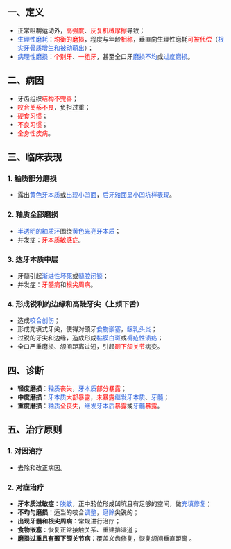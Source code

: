 ## 一、定义
* 正常咀嚼运动外，<font color="#ff0000">高强度</font>、<font color="#ff0000">反复机械摩擦</font>导致；
* <font color="#245bdb">生理性磨耗</font>：<font color="#ff0000">均衡的磨损</font>，程度与年龄<font color="#ff0000">相称</font>，垂直向生理性磨耗<font color="#ff0000">可被代偿</font>（<font color="#245bdb">根尖牙骨质增生和被动萌出</font>）；
* <font color="#245bdb">病理性磨损</font>：<font color="#ff0000">个别牙</font>、<font color="#ff0000">一组牙</font>，甚至全口牙<font color="#245bdb">磨损不均</font>或<font color="#245bdb">过度磨损</font>。

## 二、病因
* 牙齿组织<font color="#ff0000">结构不完善</font>；
* <font color="#ff0000">咬合关系不良</font>，负担过重；
* <font color="#ff0000">硬食习惯</font>；
* <font color="#ff0000">不良习惯</font>；
* <font color="#ff0000">全身性疾病</font>。

## 三、临床表现
### 1. 釉质部分磨损
* 露出<font color="#245bdb">黄色牙本质</font>或<font color="#245bdb">出现小凹面</font>，<font color="#245bdb">后牙𬌗面呈小凹坑样表现</font>。
### 2. 釉质全部磨损
* <font color="#245bdb">半透明的釉质环</font>围绕<font color="#245bdb">黄色光亮牙本质</font>；
* 并发症：<font color="#ff0000">牙本质敏感症</font>。
### 3. 达牙本质中层
* 牙髓引起<font color="#245bdb">渐进性坏死</font>或<font color="#245bdb">髓腔闭锁</font>；
* 并发症：<font color="#ff0000">牙髓病</font>和<font color="#ff0000">根尖周病</font>。
### 4. 形成锐利的边缘和高陡牙尖（上颊下舌） 
* 造成<font color="#245bdb">咬合创伤</font>；
* 形成充填式牙尖，使得对颌牙<font color="#245bdb">食物嵌塞</font>，<font color="#245bdb">龈乳头炎</font>；
* 过锐的牙尖和边缘，造成形成<font color="#245bdb">黏膜白斑</font>或<font color="#245bdb">褥疮性溃疡</font>；
* 全口严重磨损、颌间距离过短，引起<font color="#ff0000">颞下颌关节</font>病变。

## 四、诊断
* **轻度磨损**：<font color="#245bdb">釉质</font><font color="#ff0000">丧失</font>，<font color="#245bdb">牙本质</font><font color="#ff0000">部分暴露</font>；
* **中度磨损**：<font color="#245bdb">牙本质</font><font color="#ff0000">大部暴露</font>，<font color="#ff0000">未暴露</font><font color="#245bdb">继发牙本质</font>、<font color="#245bdb">牙髓</font>；
* **重度磨损**：<font color="#245bdb">釉质</font><font color="#ff0000">全丧失</font>，<font color="#245bdb">继发牙本质</font><font color="#ff0000">暴露</font>或<font color="#245bdb">牙髓</font><font color="#ff0000">暴露</font>。

## 五、治疗原则
### 1. 对因治疗
* 去除和改正病因。
### 2. 对症治疗
* **牙本质过敏症**：<font color="#245bdb">脱敏</font>，正中𬌗位形成凹坑且有足够的空间，做<font color="#245bdb">充填修复</font>；
* **不均匀磨损**：适当的咬合<font color="#245bdb">调整</font>，<font color="#245bdb">磨除</font>尖锐的；
* **出现牙髓和根尖周病**：常规进行治疗；
* **食物嵌塞**：恢复正常接触关系、重建排溢道；
* **磨损过重且有颞下颌关节病**：覆盖义齿修复，恢复颌间垂直距离 。

